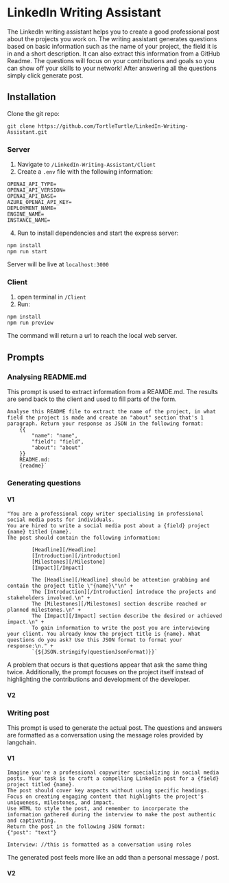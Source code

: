 # LinkedIn Writing Assistant
The LinkedIn writing assistant helps you to create a good professional post about the projects you work on.
The writing assistant generates questions based on basic information such as the name of your project, the field it is in and a short description.
It can also extract this information from a GitHub Readme. The questions will focus on your contributions and goals so you can show off your skills to your network!
After answering all the questions simply click generate post.

## Installation
Clone the git repo:
```
git clone https://github.com/TortleTurtle/LinkedIn-Writing-Assistant.git
```
### Server
1. Navigate to `/LinkedIn-Writing-Assistant/Client`
2. Create a `.env` file with the following information:
```
OPENAI_API_TYPE=
OPENAI_API_VERSION=
OPENAI_API_BASE=
AZURE_OPENAI_API_KEY=
DEPLOYMENT_NAME=
ENGINE_NAME=
INSTANCE_NAME=
```
4. Run to install dependencies and start the express server:
```
npm install
npm run start
```
Server will be live at `localhost:3000`
### Client
1. open terminal in `/Client`
2. Run:
```
npm install
npm run preview
```
The command will return a url to reach the local web server.

## Prompts
### Analysing README.md
This prompt is used to extract information from a REAMDE.md. The results are send back to the client and used to fill parts of the form.
```text
Analyse this README file to extract the name of the project, in what field the project is made and create an "about" section that's 1 paragraph. Return your response as JSON in the following format:
    {{
        "name": "name",
        "field": "field",
        "about": "about"
    }}
    README.md:
    {readme}`
```

### Generating questions
#### V1
```text
"You are a professional copy writer specialising in professional social media posts for individuals.
You are hired to write a social media post about a {field} project {name} titled {name}.
The post should contain the following information:
     
        [Headline][/Headline]
        [Introduction][/introduction]
        [Milestones][/Milestone]
        [Impact][/Impact]
        
        The [Headline][/Headline] should be attention grabbing and contain the project title \"{name}\"\n" +
        The [Introduction][/Introduction] introduce the projects and stakeholders involved.\n" +
        The [Milestones][/Milestones] section describe reached or planned milestones.\n" +
        The [Impact][/Impact] section describe the desired or achieved impact.\n" +
        To gain information to write the post you are interviewing your client. You already know the project title is {name}. What questions do you ask? Use this JSON format to format your response:\n." +
        `{${JSON.stringify(questionJsonFormat)}}`
```
A problem that occurs is that questions appear that ask the same thing twice.
Additionally, the prompt focuses on the project itself instead of highlighting the contributions and development of the developer.

#### V2

### Writing post
This prompt is used to generate the actual post. The questions and answers are formatted as a conversation using the message roles provided by langchain.
#### V1
```text
Imagine you're a professional copywriter specializing in social media posts. Your task is to craft a compelling LinkedIn post for a {field} project titled {name}.
The post should cover key aspects without using specific headings. Focus on creating engaging content that highlights the project's uniqueness, milestones, and impact.
Use HTML to style the post, and remember to incorporate the information gathered during the interview to make the post authentic and captivating.
Return the post in the following JSON format:
{"post": "text"}

Interview: //this is formatted as a conversation using roles
```
The generated post feels more like an add than a personal message / post.

#### V2

